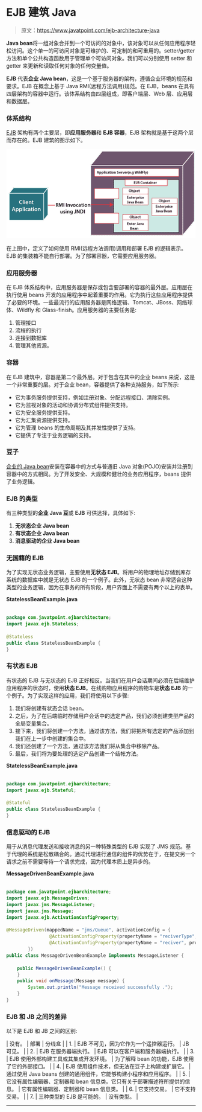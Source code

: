 # EJB 建筑 Java

> 原文：<https://www.javatpoint.com/ejb-architecture-java>

**Java bean**将一组对象合并到一个可访问的对象中，该对象可以从任何应用程序轻松访问。这个单一的可访问对象是可维护的、可定制的和可重用的。setter/getter 方法和单个公共构造函数用于管理单个可访问对象。我们可以分别使用 setter 和 getter 来更新和读取任何对象的任何变量值。

**EJB** 代表**企业 Java bean**，这是一个基于服务器的架构，遵循企业环境的规范和要求。EJB 在概念上基于 Java RMI(远程方法调用)规范。在 EJB，beans 在具有四层架构的容器中运行。该体系结构由四层组成，即客户端层、Web 层、应用层和数据层。

### 体系结构

[EJB](https://www.javatpoint.com/ejb-tutorial) 架构有两个主要层，即**应用服务器**和 **EJB 容器**，EJB 架构就是基于这两个层而存在的。EJB 建筑的图示如下。

![EJB Architecture Java](img/394f8ee9ceef735cba6e76798946830c.png)

在上图中，定义了如何使用 RMI(远程方法调用)调用和部署 EJB 的逻辑表示。EJB 的集装箱不能自行部署。为了部署容器，它需要应用服务器。

### 应用服务器

在 EJB 体系结构中，应用服务器是保存或包含要部署的容器的最外层。应用层在执行使用 beans 开发的应用程序中起着重要的作用。它为执行这些应用程序提供了必要的环境。一些最流行的应用服务器是网络逻辑、Tomcat、JBoss、网络球体、Wildfly 和 Glass-finish。应用服务器的主要任务是:

1.  管理接口
2.  流程的执行
3.  连接到数据库
4.  管理其他资源。

### 容器

在 EJB 建筑中，容器是第二个最外层。对于包含在其中的企业 beans 来说，这是一个非常重要的层。对于企业 bean，容器提供了各种支持服务，如下所示:

*   它为事务服务提供支持，例如注册对象、分配远程接口、清除实例。
*   它为监视对象的活动和协调分布式组件提供支持。
*   它为安全服务提供支持。
*   它为汇集资源提供支持。
*   它为管理 beans 的生命周期及其并发性提供了支持。
*   它提供了专注于业务逻辑的支持。

### 豆子

[企业的 Java bean](https://www.javatpoint.com/java-bean)安装在容器中的方式与普通旧 Java 对象(POJO)安装并注册到容器中的方式相同。为了开发安全、大规模和健壮的业务应用程序，beans 提供了业务逻辑。

### EJB 的类型

有三种类型的**企业 Java 豆**或 **EJB** 可供选择，具体如下:

1.  **无状态企业 Java bean**
2.  **有状态企业 Java bean**
3.  **消息驱动的企业 Java bean**

### 无国籍的 EJB

为了实现无状态业务逻辑，主要使用**无状态 EJB**。将用户的物理地址存储到库存系统的数据库中就是无状态 EJB 的一个例子。此外，无状态 bean 非常适合这种类型的业务逻辑，因为在事务的所有阶段，用户界面上不需要有两个以上的表单。

**StatelessBeanExample.java**

```java

package com.javatpoint.ejbarchitecture;
import javax.ejb.Stateless;

@Stateless
public class StatelessBeanExample {
}

```

### 有状态 EJB

有状态的 EJB 与无状态的 EJB 正好相反。当我们在用户会话期间必须在后端维护应用程序的状态时，使用**状态 EJB**。在线购物应用程序的购物车是**状态 EJB** 的一个例子。为了实现这样的应用，我们将使用以下步骤:

1.  我们将创建有状态会话 bean。
2.  之后，为了在后端临时存储用户会话中的选定产品，我们必须创建类型产品的全局变量集合。
3.  接下来，我们将创建一个方法，通过该方法，我们将把所有选定的产品添加到我们在上一步中创建的集合中。
4.  我们还创建了一个方法，通过该方法我们将从集合中移除产品。
5.  最后，我们将为要处理的选定产品创建一个结帐方法。

**StatelessBeanExample.java**

```java

package com.javatpoint.ejbarchitecture;
import javax.ejb.Stateful;

@Stateful
public class StatelessBeanExample {
}

```

### 信息驱动的 EJB

用于从消息代理发送和接收消息的另一种特殊类型的 EJB 实现了 JMS 规范。基于代理的系统是松散耦合的。通过代理进行通信的组件的优势在于，在提交另一个请求之前不需要等待一个请求完成，因为代理本质上是异步的。

**MessageDrivenBeanExample.java**

```java

package com.javatpoint.ejbarchitecture;
import javax.ejb.MessageDriven;
import javax.jms.MessageListener;
import javax.jms.Message;
import javax.ejb.ActivationConfigProperty;

@MessageDriven(mappedName = "jms/Queue", activationConfig = {
                @ActivationConfigProperty(propertyName = "reciverType", propertyValue = "javax.jms.Queue"),
                @ActivationConfigProperty(propertyName = "reciver", propertyValue = "java:/queue/testqueue")
        })
public class MessageDrivenBeanExample implements MessageListener {

    public MessageDrivenBeanExample() {
    }
    public void onMessage(Message message) {
        System.out.println("Message received successfully .");
    }
}

```

### EJB 和 JB 之间的差异

以下是 EJB 和 JB 之间的区别:

| 没有。 | 部署 | 分线盒 |
| 1. | EJB 不可见，因为它作为一个遥控器运行。 | JB 可见。 |
| 2. | EJB 在服务器端执行。 | EJB 可以在客户端和服务器端执行。 |
| 3. | EJB 使用外部构建工具或其集成开发环境。 | 为了解释 bean 的功能，EJB 使用了它的外部接口。 |
| 4. | EJB 使用组件技术，但无法在豆子上构建或扩展它。 | 通过使用 Java beans 创建的通用组件，它能够构建小程序和应用程序。 |
| 5. | 它没有属性编辑器、定制器和 bean 信息类。它只有关于部署描述符所提供的信息。 | 它有属性编辑器、定制器和 bean 信息类。 |
| 6. | 它支持交易。 | 它不支持交易。 |
| 7. | 三种类型的 EJB 是可能的。 | 没有类型。 |

* * *